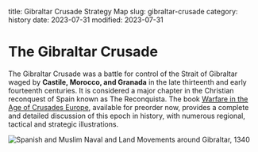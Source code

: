 title: Gibraltar Crusade Strategy Map
slug: gibraltar-crusade
category: history
date: 2023-07-31
modified: 2023-07-31

# The Gibraltar Crusade

The Gibraltar Crusade was a battle for control of the Strait of Gibraltar waged by **Castile, Morocco, and Granada** in the late thirteenth and early fourteenth centuries. It is considered a major chapter in the Christian reconquest of Spain known as The Reconquista. The book [Warfare in the Age of Crusades Europe](https://www.pen-and-sword.co.uk/Warfare-in-the-Age-of-Crusades-Hardback/p/24051), available for preorder now, provides a complete and detailed discussion of this epoch in history, with numerous regional, tactical and strategic illustrations.

![Spanish and Muslim Naval and Land Movements around Gibraltar, 1340]({static}/images/2023/Gibraltar1340.jpg)
